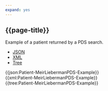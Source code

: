 ```yaml
---
expand: yes
---
```


## {{page-title}}

Example of a patient returned by a PDS search.

<div class="nhsd-!t-margin-bottom-6">
  <ul class="nav nav-tabs" role="tablist">
        <li role="presentation" class="active">
            <a href="#JSON-P-MLP-E" role="tab" data-toggle="tab">JSON</a>
        </li>
         <li role="presentation">
            <a href="#XML-P-MLP-E" role="tab" data-toggle="tab">XML</a>
        </li>
        <li role="presentation">
            <a href="#Tree-P-MLP-E" role="tab" data-toggle="tab">Tree</a>
        </li>
  </ul>
    
  <div class="tab-content snippet">
    <div id="JSON-P-MLP-E" role="tabpanel" class="tab-pane active">
{{json:Patient-MeirLiebermanPDS-Example}}
    </div>
    <div id="XML-P-MLP-E" role="tabpanel" class="tab-pane">
{{xml:Patient-MeirLiebermanPDS-Example}}
    </div>
    <div id="Tree-P-MLP-E" role="tabpanel" class="tab-pane">
{{tree:Patient-MeirLiebermanPDS-Example}}
    </div>
  </div>
</div>